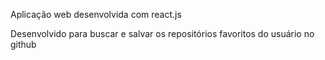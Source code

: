 Aplicação web desenvolvida com react.js

Desenvolvido para buscar e salvar os repositórios favoritos do usuário no github

